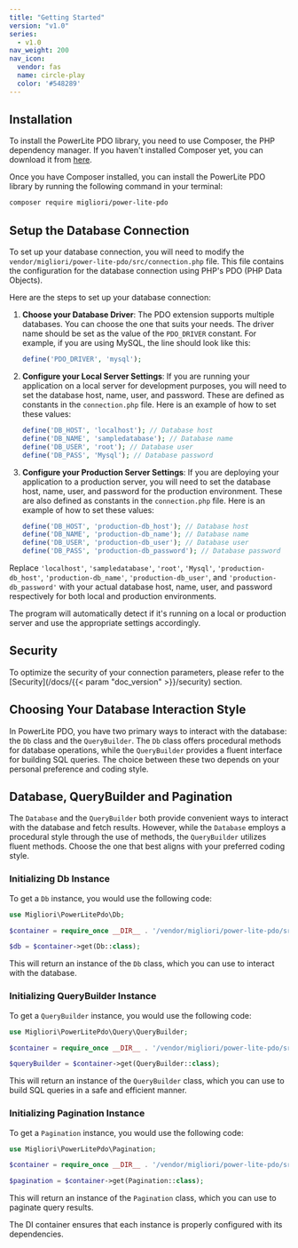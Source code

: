 ```yaml
---
title: "Getting Started"
version: "v1.0"
series:
  - v1.0
nav_weight: 200
nav_icon:
  vendor: fas
  name: circle-play
  color: '#548289'
---
```


## Installation

To install the PowerLite PDO library, you need to use Composer, the PHP dependency manager. If you haven't installed Composer yet, you can download it from [here](https://getcomposer.org/).

Once you have Composer installed, you can install the PowerLite PDO library by running the following command in your terminal:

```sh
composer require migliori/power-lite-pdo
```

## Setup the Database Connection

To set up your database connection, you will need to modify the `vendor/migliori/power-lite-pdo/src/connection.php` file. This file contains the configuration for the database connection using PHP's PDO (PHP Data Objects).

Here are the steps to set up your database connection:

1. **Choose your Database Driver**: The PDO extension supports multiple databases. You can choose the one that suits your needs. The driver name should be set as the value of the `PDO_DRIVER` constant. For example, if you are using MySQL, the line should look like this:

    ```php
    define('PDO_DRIVER', 'mysql');
    ```

2. **Configure your Local Server Settings**: If you are running your application on a local server for development purposes, you will need to set the database host, name, user, and password. These are defined as constants in the `connection.php` file. Here is an example of how to set these values:

    ```php
    define('DB_HOST', 'localhost'); // Database host
    define('DB_NAME', 'sampledatabase'); // Database name
    define('DB_USER', 'root'); // Database user
    define('DB_PASS', 'Mysql'); // Database password
    ```

3. **Configure your Production Server Settings**: If you are deploying your application to a production server, you will need to set the database host, name, user, and password for the production environment. These are also defined as constants in the `connection.php` file. Here is an example of how to set these values:

    ```php
    define('DB_HOST', 'production-db_host'); // Database host
    define('DB_NAME', 'production-db_name'); // Database name
    define('DB_USER', 'production-db_user'); // Database user
    define('DB_PASS', 'production-db_password'); // Database password
    ```

Replace `'localhost'`, `'sampledatabase'`, `'root'`, `'Mysql'`, `'production-db_host'`, `'production-db_name'`, `'production-db_user'`, and `'production-db_password'` with your actual database host, name, user, and password respectively for both local and production environments.

The program will automatically detect if it's running on a local or production server and use the appropriate settings accordingly.

## Security

To optimize the security of your connection parameters, please refer to the [Security](/docs/{{< param "doc_version" >}}/security) section.

## Choosing Your Database Interaction Style

In PowerLite PDO, you have two primary ways to interact with the database: the `Db` class and the `QueryBuilder`. The `Db` class offers procedural methods for database operations, while the `QueryBuilder` provides a fluent interface for building SQL queries. The choice between these two depends on your personal preference and coding style.

## Database, QueryBuilder and Pagination

The `Database` and the `QueryBuilder` both provide convenient ways to interact with the database and fetch results. However, while the `Database` employs a procedural style through the use of methods, the `QueryBuilder` utilizes fluent methods. Choose the one that best aligns with your preferred coding style.

### Initializing Db Instance

To get a `Db` instance, you would use the following code:

```php
use Migliori\PowerLitePdo\Db;

$container = require_once __DIR__ . '/vendor/migliori/power-lite-pdo/src/bootstrap.php';

$db = $container->get(Db::class);
```

This will return an instance of the `Db` class, which you can use to interact with the database.

### Initializing QueryBuilder Instance

To get a `QueryBuilder` instance, you would use the following code:

```php
use Migliori\PowerLitePdo\Query\QueryBuilder;

$container = require_once __DIR__ . '/vendor/migliori/power-lite-pdo/src/bootstrap.php';

$queryBuilder = $container->get(QueryBuilder::class);
```

This will return an instance of the `QueryBuilder` class, which you can use to build SQL queries in a safe and efficient manner.

### Initializing Pagination Instance

To get a `Pagination` instance, you would use the following code:

```php
use Migliori\PowerLitePdo\Pagination;

$container = require_once __DIR__ . '/vendor/migliori/power-lite-pdo/src/bootstrap.php';

$pagination = $container->get(Pagination::class);
```

This will return an instance of the `Pagination` class, which you can use to paginate query results.

The DI container ensures that each instance is properly configured with its dependencies.
